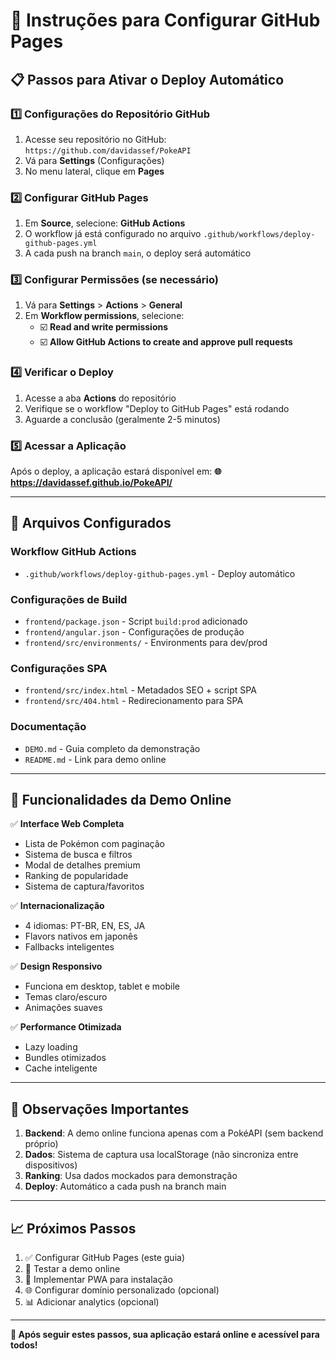 # 🚀 Instruções para Configurar GitHub Pages

## 📋 Passos para Ativar o Deploy Automático

### 1️⃣ **Configurações do Repositório GitHub**

1. Acesse seu repositório no GitHub: `https://github.com/davidassef/PokeAPI`
2. Vá para **Settings** (Configurações)
3. No menu lateral, clique em **Pages**

### 2️⃣ **Configurar GitHub Pages**

1. Em **Source**, selecione: **GitHub Actions**
2. O workflow já está configurado no arquivo `.github/workflows/deploy-github-pages.yml`
3. A cada push na branch `main`, o deploy será automático

### 3️⃣ **Configurar Permissões (se necessário)**

1. Vá para **Settings** > **Actions** > **General**
2. Em **Workflow permissions**, selecione:
   - ☑️ **Read and write permissions**
   - ☑️ **Allow GitHub Actions to create and approve pull requests**

### 4️⃣ **Verificar o Deploy**

1. Acesse a aba **Actions** do repositório
2. Verifique se o workflow "Deploy to GitHub Pages" está rodando
3. Aguarde a conclusão (geralmente 2-5 minutos)

### 5️⃣ **Acessar a Aplicação**

Após o deploy, a aplicação estará disponível em:
**🌐 https://davidassef.github.io/PokeAPI/**

---

## 🔧 **Arquivos Configurados**

### **Workflow GitHub Actions**
- `.github/workflows/deploy-github-pages.yml` - Deploy automático

### **Configurações de Build**
- `frontend/package.json` - Script `build:prod` adicionado
- `frontend/angular.json` - Configurações de produção
- `frontend/src/environments/` - Environments para dev/prod

### **Configurações SPA**
- `frontend/src/index.html` - Metadados SEO + script SPA
- `frontend/src/404.html` - Redirecionamento para SPA

### **Documentação**
- `DEMO.md` - Guia completo da demonstração
- `README.md` - Link para demo online

---

## 🎯 **Funcionalidades da Demo Online**

✅ **Interface Web Completa**
- Lista de Pokémon com paginação
- Sistema de busca e filtros
- Modal de detalhes premium
- Ranking de popularidade
- Sistema de captura/favoritos

✅ **Internacionalização**
- 4 idiomas: PT-BR, EN, ES, JA
- Flavors nativos em japonês
- Fallbacks inteligentes

✅ **Design Responsivo**
- Funciona em desktop, tablet e mobile
- Temas claro/escuro
- Animações suaves

✅ **Performance Otimizada**
- Lazy loading
- Bundles otimizados
- Cache inteligente

---

## 🚨 **Observações Importantes**

1. **Backend**: A demo online funciona apenas com a PokéAPI (sem backend próprio)
2. **Dados**: Sistema de captura usa localStorage (não sincroniza entre dispositivos)
3. **Ranking**: Usa dados mockados para demonstração
4. **Deploy**: Automático a cada push na branch main

---

## 📈 **Próximos Passos**

1. ✅ Configurar GitHub Pages (este guia)
2. 🚀 Testar a demo online
3. 📱 Implementar PWA para instalação
4. 🌐 Configurar domínio personalizado (opcional)
5. 📊 Adicionar analytics (opcional)

---

**🎉 Após seguir estes passos, sua aplicação estará online e acessível para todos!**
